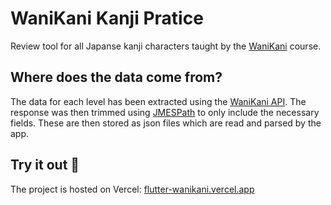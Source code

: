 # WaniKani Kanji Pratice
Review tool for all Japanse kanji characters taught by the [WaniKani](http://www.wanikani.com) course.

## Where does the data come from?
The data for each level has been extracted using the [WaniKani API](https://docs.api.wanikani.com). The response was then trimmed using [JMESPath](https://jmespath.org) to only include the necessary fields. These are then stored as json files which are read and parsed by the app.

## Try it out 🚀
The project is hosted on Vercel: [flutter-wanikani.vercel.app](https://flutter-wanikani.vercel.app)
